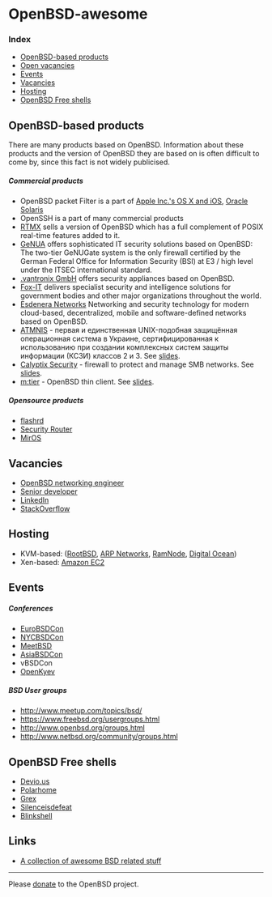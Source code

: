 # OpenBSD-awesome

### Index

* [OpenBSD-based products](#openbsd-based-products)
* [Open vacancies](#vacancies)
* [Events](#events)
* [Vacancies](#vacancies)
* [Hosting](#hosting)
* [OpenBSD Free shells](#openbsd-free-shells)


## OpenBSD-based products

There are many products based on OpenBSD. Information about these products and the version of OpenBSD they are based on is often difficult to come by, since this fact is not widely publicised.

##### Commercial products

- OpenBSD packet Filter is a part of [Apple Inc.'s OS X and
iOS](http://callfortesting.org/macpf/), [Oracle
Solaris](https://docs.oracle.com/cd/E53394_01/html/E54829/pfovw-1.html)
- OpenSSH is a part of many commercial products
- [RTMX](http://www.rtmx.com/) sells a version of OpenBSD which has a full
complement of POSIX real-time features added to it.
- [GeNUA](https://www.genua.de/) offers sophisticated IT security solutions
based on OpenBSD: The two-tier GeNUGate system is the only firewall certified by
the German Federal Office for Information Security (BSI) at E3 / high level
under the ITSEC international standard.
- [.vantronix GmbH](http://www.vantronix.com/) offers security appliances based
on OpenBSD.
- [Fox-IT](https://www.fox-it.com/en/) delivers specialist security and
intelligence solutions for government bodies and other major organizations
throughout the world.
- [Esdenera Networks](https://www.esdenera.com/) Networking and security
technology for modern cloud-based, decentralized, mobile and software-defined
networks based on OpenBSD.
- [ATMNIS](https://atmnis.com/) - первая и единственная UNIX-подобная защищённая
операционная система в Украине, сертифицированная к использованию при создании
комплексных систем защиты информации (КСЗИ) классов 2 и 3. See
[slides](https://www.atmnis.com/~apelsin/papers/).
- [Calyptix Security](http://www.calyptix.com/products/models/ae800/) - firewall to protect and manage SMB networks. See [slides](http://www.nycbsdcon.org/2010/presentations/lteo-nycbsdcon2010.pdf).
- [m:tier](http://www.mtier.org/about-us/) - OpenBSD thin client. See [slides](http://www.mtier.org/assets/Uploads/latinoware-2013.pdf).

##### Opensource products

- [flashrd](http://www.nmedia.net/flashrd/)
- [Security Router](http://securityrouter.org/wiki/Main_Page)
- [MirOS](https://www.mirbsd.org/)

## Vacancies

- [OpenBSD networking engineer](https://www.hermetek.com/employment)
- [Senior developer](https://www.fishbowlvr.com/careers/senior-developer)
- [LinkedIn](https://www.linkedin.com/jobs/openbsd-jobs)
- [StackOverflow](http://stackoverflow.com/jobs?searchTerm=openbsd)

## Hosting

- KVM-based: ([RootBSD](https://www.rootbsd.net/), [ARP Networks](https://www.arpnetworks.com/), [RamNode](http://ramnode.com/), [Digital Ocean](https://www.digitalocean.com))
- Xen-based: [Amazon EC2](https://gist.github.com/reyk/b372af303eb86bab3fee#file-openbsd-amd64-20160809-aws)

## Events

##### Conferences

- [EuroBSDCon](https://eurobsdcon.org/)
- [NYCBSDCon](http://www.nycbsdcon.org/)
- [MeetBSD](http://meetbsd.org/)
- [AsiaBSDCon](https://asiabsdcon.org)
- vBSDCon
- [OpenKyev](http://www.uaoug.org.ua/openkyiv/)

##### BSD User groups

- http://www.meetup.com/topics/bsd/
- https://www.freebsd.org/usergroups.html
- http://www.openbsd.org/groups.html
- http://www.netbsd.org/community/groups.html

## OpenBSD Free shells

- [Devio.us](http://devio.us/)
- [Polarhome](http://www.polarhome.com/)
- [Grex](http://grex.org/)
- [Silenceisdefeat](http://silenceisdefeat.com/)
- [Blinkshell](http://blinkenshell.org/)

## Links

- [A collection of awesome BSD related stuff](https://github.com/DiscoverBSD/awesome-bsd)

----
Please [donate](http://www.openbsd.org/donations.html) to the OpenBSD project.
